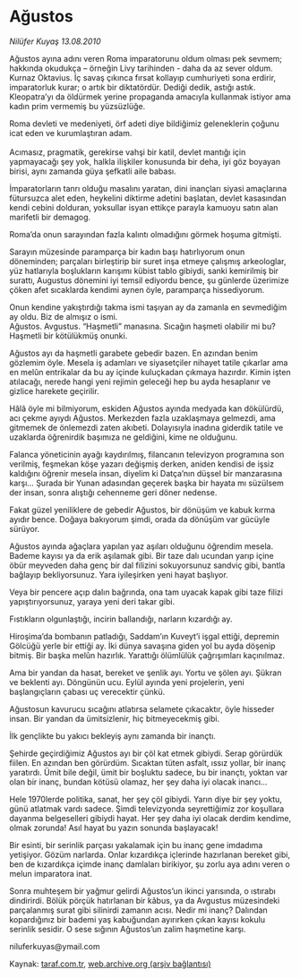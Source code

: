 # Ağustos

*Nilüfer Kuyaş 13.08.2010*

<div class="yazi"><p>Ağustos ayına adını veren Roma imparatorunu oldum olması pek sevmem; hakkında okudukça – örneğin Livy tarihinden - daha da az sever oldum. Kurnaz Oktavius. İç savaş çıkınca fırsat kollayıp cumhuriyeti sona erdirir, imparatorluk kurar; o artık bir diktatördür. Dediği dedik, astığı astık. Kleopatra’yı da öldürmek yerine propaganda amacıyla kullanmak istiyor ama kadın prim vermemiş bu yüzsüzlüğe.</p>
<p>Roma devleti ve medeniyeti, örf adeti diye bildiğimiz geleneklerin çoğunu icat eden ve kurumlaştıran adam. <br/><br/>Acımasız, pragmatik, gerekirse vahşi bir katil, devlet mantığı için yapmayacağı şey yok, halkla ilişkiler konusunda bir deha, iyi göz boyayan birisi, aynı zamanda güya şefkatli aile babası.</p>
<p>İmparatorların tanrı olduğu masalını yaratan, dini inançları siyasi amaçlarına fütursuzca alet eden, heykelini diktirme adetini başlatan, devlet kasasından kendi cebini dolduran, yoksullar isyan ettikçe parayla kamuoyu satın alan marifetli bir demagog.</p>
<p>Roma’da onun sarayından fazla kalıntı olmadığını görmek hoşuma gitmişti.</p>
<p>Sarayın müzesinde paramparça bir kadın başı hatırlıyorum onun döneminden; parçaları birleştirip bir suret inşa etmeye çalışmış arkeologlar, yüz hatlarıyla boşlukların karışımı kübist tablo gibiydi, sanki kemirilmiş bir surattı, Augustus dönemini iyi temsil ediyordu bence, şu günlerde üzerimize çöken afet sıcaklarda kendimi aynen öyle, paramparça hissediyorum.</p>
<p>Onun kendine yakıştırdığı takma ismi taşıyan ay da zamanla en sevmediğim ay oldu. Biz de almışız o ismi. <br/>Ağustos. Avgustus. “Haşmetli” manasına. Sıcağın haşmeti olabilir mi bu? Haşmetli bir kötülükmüş onunki.</p>
<p>Ağustos ayı da haşmetli garabete gebedir bazen. En azından benim gözlemim öyle. Mesela iş adamları ve siyasetçiler nihayet tatile çıkarlar ama en melûn entrikalar da bu ay içinde kuluçkadan çıkmaya hazırdır. Kimin işten atılacağı, nerede hangi yeni rejimin geleceği hep bu ayda hesaplanır ve gizlice harekete geçirilir.</p>
<p>Hâlâ öyle mi bilmiyorum, eskiden Ağustos ayında medyada kan dökülürdü, acı çekme ayıydı Ağustos. Merkezden fazla uzaklaşmaya gelmezdi, ama gitmemek de önlemezdi zaten akıbeti. Dolayısıyla inadına giderdik tatile ve uzaklarda öğrenirdik başımıza ne geldiğini, kime ne olduğunu.</p>
<p>Falanca yöneticinin ayağı kaydırılmış, filancanın televizyon programına son verilmiş, feşmekan köşe yazarı değişmiş derken, aniden kendisi de işsiz kaldığını öğrenir mesela insan, diyelim ki Datça’nın düşsel bir manzarasına karşı… Şurada bir Yunan adasından geçerek başka bir hayata mı süzülsem der insan, sonra alıştığı cehenneme geri döner nedense.</p>
<p>Fakat güzel yeniliklere de gebedir Ağustos, bir dönüşüm ve kabuk kırma ayıdır bence. Doğaya bakıyorum şimdi, orada da dönüşüm var gücüyle sürüyor.</p>
<p>Ağustos ayında ağaçlara yapılan yaz aşıları olduğunu öğrendim mesela. Bademe kayısı ya da erik aşılamak gibi. Bir taze dalı ucundan yarıp içine öbür meyveden daha genç bir dal filizini sokuyorsunuz sandviç gibi, bantla bağlayıp bekliyorsunuz. Yara iyileşirken yeni hayat başlıyor.</p>
<p>Veya bir pencere açıp dalın bağrında, ona tam uyacak kapak gibi taze filizi yapıştırıyorsunuz, yaraya yeni deri takar gibi.</p>
<p>Fıstıkların olgunlaştığı, incirin ballandığı, narların kızardığı ay.</p>
<p>Hiroşima’da bombanın patladığı, Saddam’ın Kuveyt’i işgal ettiği, depremin Gölcüğü yerle bir ettiği ay. İki dünya savaşına giden yol bu ayda döşenip bitmiş. Bir başka melûn hazırlık. Yarattığı ölümlülük çağrışımları kaçınılmaz.</p>
<p>Ama bir yandan da hasat, bereket ve şenlik ayı. Yortu ve şölen ayı. Şükran ve beklenti ayı. Döngünün ucu. Eylül ayında yeni projelerin, yeni başlangıçların çabası uç verecektir çünkü.</p>
<p>Ağustosun kavurucu sıcağını atlatırsa selamete çıkacaktır, öyle hisseder insan. Bir yandan da ümitsizlenir, hiç bitmeyecekmiş gibi.</p>
<p>İlk gençlikte bu yakıcı bekleyiş aynı zamanda bir inançtı.</p>
<p>Şehirde geçirdiğimiz Ağustos ayı bir çöl kat etmek gibiydi. Serap görürdük fiilen. En azından ben görürdüm. Sıcaktan tüten asfalt, ıssız yollar, bir inanç yaratırdı. Ümit bile değil, ümit bir boşluktu sadece, bu bir inançtı, yoktan var olan bir inanç, bundan kötüsü olamaz, her şey daha iyi olacak inancı…</p>
<p>Hele 1970lerde politika, sanat, her şey çöl gibiydi. Yarın diye bir şey yoktu, günü atlatmak vardı sadece. Şimdi televizyonda seyrettiğimiz zor koşullara dayanma belgeselleri gibiydi hayat. Her şey daha iyi olacak derdim kendime, olmak zorunda! Asıl hayat bu yazın sonunda başlayacak! </p>
<p>Bir esinti, bir serinlik parçası yakalamak için bu inanç gene imdadıma yetişiyor. Gözüm narlarda. Onlar kızardıkça içlerinde hazırlanan bereket gibi, ben de kızardıkça içimde inanç damlaları birikiyor, şu zorlu aya adını veren o melun imparatora inat.</p>
<p>Sonra muhteşem bir yağmur gelirdi Ağustos’un ikinci yarısında, o ıstırabı dindirirdi. Bölük pörçük hatırlanan bir kâbus, ya da Avgustus müzesindeki parçalanmış surat gibi silinirdi zamanın acısı. Nedir mi inanç? Dalından kopardığınız bir bademi yaş kabuğundan ayırırken çıkan kayısı kokulu serinlik sesidir. O sese sığının Ağustos’un zalim haşmetine karşı.</p>
<p>niluferkuyas@ymail.com</p>
</div>

Kaynak: [taraf.com.tr](m), [web.archive.org (arşiv bağlantısı)](http://web.archive.org/web/20100817030826/http://taraf.com.tr:80/nilufer-kuyas/makale-agustos.htm)
